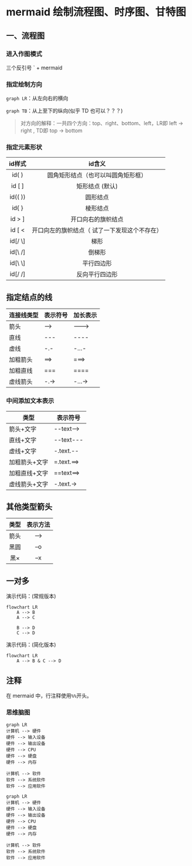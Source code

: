 # mermaid 绘制流程图、时序图、甘特图

## 一、流程图

### 进入作图模式

三个反引号 ` + mermaid

### 指定绘制方向

`graph LR`：从左向右的横向

`graph TB`：从上至下的纵向(似乎 TD 也可以？？？)

> 对方向的解释：一共四个方向：top、right、bottom、left，LR即 left → right , TD即 top →  bottom

### 指定元素形状

| **id样式** |                  **id含义**                   |
| :--------: | :-------------------------------------------: |
|   id( )    |      圆角矩形结点（也可以叫圆角矩形框）       |
|   id [ ]   |                矩形结点 (默认)                |
|  id(( ))   |                   圆形结点                    |
|   id{ }    |                   棱形结点                    |
|   id > ]   |              开口向右的旗帜结点               |
|   id [ <   | 开口向左的旗帜结点（ 试了一下发现这个不存在） |
|  id[/ \\]  |                     梯形                      |
|  id[\\ /]  |                    倒梯形                     |
| id[\\ \\]  |                  平行四边形                   |
|  id[/ /]   |                反向平行四边形                 |



## 指定结点的线

| **连接线类型** | **表示符号** | **加长表示** |
| -------------- | ------------ | ------------ |
| 箭头           | -->          | --->         |
| 直线           | ---          | ----         |
| 虚线           | -.-          | -…-          |
| 加粗箭头       | ==>          | ===>         |
| 加粗直线       | ===          | ====         |
| 虚线箭头       | -.->         | -…->         |

### **中间添加文本表示**

| **类型**      | **表示符号** |
| ------------- | ------------ |
| 箭头+文字     | --text-->    |
| 直线+文字     | --text---    |
| 虚线+文字     | -.text.--    |
| 加粗箭头+文字 | =.text.==>   |
| 加粗直线+文字 | \==text==>   |
| 虚线箭头+文字 | -.text.->    |

## 其他类型箭头

| **类型** | **表示方法** |
| :------: | :----------: |
|   箭头   |      –>      |
|   黑圆   |      –o      |
|   黑×    |      –x      |



## 一对多

演示代码：(常规版本)

```
flowchart LR
    A --> B
    A --> C
    
    B --> D
    C --> D
```

演示代码：(简化版本)

```
flowchart LR
    A --> B & C --> D
```



## 注释

在 mermaid 中，行注释使用`%%`开头。



### 思维脑图

```
graph LR
计算机 --> 硬件
硬件 --> 输入设备
硬件 --> 输出设备
硬件 --> CPU
硬件 --> 硬盘
硬件 --> 内存

计算机 --> 软件
软件 --> 系统软件
软件 --> 应用软件
```



```mermaid
graph LR
计算机 --> 硬件
硬件 --> 输入设备
硬件 --> 输出设备
硬件 --> CPU
硬件 --> 硬盘
硬件 --> 内存

计算机 --> 软件
软件 --> 系统软件
软件 --> 应用软件
```

